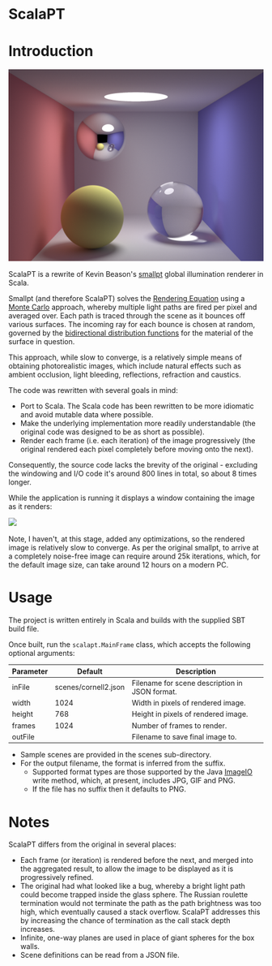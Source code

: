 ScalaPT
============

# Introduction

![Screenshot](https://github.com/jon-hanson/ScalaPT/blob/master/examples/cornell2.png)

ScalaPT is a rewrite of Kevin Beason's [smallpt](http://www.kevinbeason.com/smallpt/) global illumination renderer in Scala.

Smallpt (and therefore ScalaPT) solves the [Rendering Equation](https://en.wikipedia.org/wiki/Rendering_equation) using a [Monte Carlo](https://en.wikipedia.org/wiki/Monte_Carlo_method) approach, whereby multiple light paths are fired per pixel and averaged over. Each path is traced through the scene as it bounces off various surfaces. The incoming ray for each bounce is chosen at random, governed by the [bidirectional distribution functions](https://en.wikipedia.org/wiki/Bidirectional_scattering_distribution_function) for the material of the surface in question.

This approach, while slow to converge, is a relatively simple means of obtaining photorealistic images, which include natural effects such as ambient occlusion, light bleeding, reflections, refraction and caustics.

The code was rewritten with several goals in mind:

* Port to Scala. The Scala code has been rewritten to be more idiomatic and avoid mutable data where possible.
* Make the underlying implementation more readily understandable (the original code was designed to be as short as possible).
* Render each frame (i.e. each iteration) of the image progressively (the original rendered each pixel completely before moving onto the next).

Consequently, the source code lacks the brevity of the original - excluding the windowing and I/O code it's around 800 lines in total, so about 8 times longer.

While the application is running it displays a window containing the image as it renders:

<img src="https://github.com/jon-hanson/ScalaPT/blob/master/examples/screenshot.png" width="257">

Note, I haven't, at this stage, added any optimizations, so the rendered image is relatively slow to converge. As per the original smallpt, to arrive at a completely noise-free image can require around 25k iterations, which, for the default image size, can take around 12 hours on a modern PC.

# Usage

The project is written entirely in Scala and builds with the supplied SBT build file.

Once built, run the `scalapt.MainFrame` class, which accepts the following optional arguments:

Parameter | Default | Description
----|----|----
inFile | scenes/cornell2.json | Filename for scene description in JSON format.
width | 1024 | Width in pixels of rendered image.
height | 768 | Height in pixels of rendered image.
frames | 1024 | Number of frames to render.
outFile | | Filename to save final image to.

* Sample scenes are provided in the scenes sub-directory.
* For the output filename, the format is inferred from the suffix.
  * Supported format types are those supported by the Java [ImageIO](https://docs.oracle.com/javase/8/docs/api/javax/imageio/ImageIO.html) write method,
which, at present, includes JPG, GIF and PNG.
  * If the file has no suffix then it defaults to PNG.

# Notes

ScalaPT differs from the original in several places:

* Each frame (or iteration) is rendered before the next, and merged into the aggregated result, to allow the image to be displayed as it is progressively refined.
* The original had what looked like a bug, whereby a bright light path could become trapped inside the glass sphere. The Russian roulette termination would not terminate the path as the path brightness was too high, which eventually caused a stack overflow. ScalaPT addresses this by increasing the chance of termination as the call stack depth increases.
* Infinite, one-way planes are used in place of giant spheres for the box walls.
* Scene definitions can be read from a JSON file.
